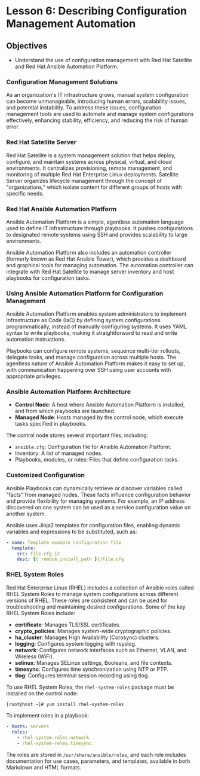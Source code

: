 
# Lesson 6: Describing Configuration Management Automation

## Objectives

- Understand the use of configuration management with Red Hat Satellite and Red Hat Ansible Automation Platform.

### Configuration Management Solutions

As an organization's IT infrastructure grows, manual system configuration can become unmanageable, introducing human errors, scalability issues, and potential instability. To address these issues, configuration management tools are used to automate and manage system configurations effectively, enhancing stability, efficiency, and reducing the risk of human error.

### Red Hat Satellite Server

Red Hat Satellite is a system management solution that helps deploy, configure, and maintain systems across physical, virtual, and cloud environments. It centralizes provisioning, remote management, and monitoring of multiple Red Hat Enterprise Linux deployments. Satellite Server organizes lifecycle management through the concept of "organizations," which isolate content for different groups of hosts with specific needs.

### Red Hat Ansible Automation Platform

Ansible Automation Platform is a simple, agentless automation language used to define IT infrastructure through playbooks. It pushes configurations to designated remote systems using SSH and provides scalability to large environments.

Ansible Automation Platform also includes an automation controller (formerly known as Red Hat Ansible Tower), which provides a dashboard and graphical tools for managing automation. The automation controller can integrate with Red Hat Satellite to manage server inventory and host playbooks for configuration tasks.

### Using Ansible Automation Platform for Configuration Management

Ansible Automation Platform enables system administrators to implement Infrastructure as Code (IaC) by defining system configurations programmatically, instead of manually configuring systems. It uses YAML syntax to write playbooks, making it straightforward to read and write automation instructions.

Playbooks can configure remote systems, sequence multi-tier rollouts, delegate tasks, and manage configuration across multiple hosts. The agentless nature of Ansible Automation Platform makes it easy to set up, with communication happening over SSH using user accounts with appropriate privileges.

### Ansible Automation Platform Architecture

- **Control Node**: A host where Ansible Automation Platform is installed, and from which playbooks are launched.
- **Managed Node**: Hosts managed by the control node, which execute tasks specified in playbooks.

The control node stores several important files, including:

- `ansible.cfg`: Configuration file for Ansible Automation Platform.
- Inventory: A list of managed nodes.
- Playbooks, modules, or roles: Files that define configuration tasks.

### Customized Configuration

Ansible Playbooks can dynamically retrieve or discover variables called "facts" from managed nodes. These facts influence configuration behavior and provide flexibility for managing systems. For example, an IP address discovered on one system can be used as a service configuration value on another system.

Ansible uses Jinja2 templates for configuration files, enabling dynamic variables and expressions to be substituted, such as:

```yaml
- name: Template example configuration file
  template:
    src: file.cfg.j2
    dest: {{ remote_install_path }}/file.cfg
```

### RHEL System Roles

Red Hat Enterprise Linux (RHEL) includes a collection of Ansible roles called RHEL System Roles to manage system configurations across different versions of RHEL. These roles are consistent and can be used for troubleshooting and maintaining desired configurations. Some of the key RHEL System Roles include:

- **certificate**: Manages TLS/SSL certificates.
- **crypto_policies**: Manages system-wide cryptographic policies.
- **ha_cluster**: Manages High Availability (Corosync) clusters.
- **logging**: Configures system logging with rsyslog.
- **network**: Configures network interfaces such as Ethernet, VLAN, and Wireless (WiFi).
- **selinux**: Manages SELinux settings, Booleans, and file contexts.
- **timesync**: Configures time synchronization using NTP or PTP.
- **tlog**: Configures terminal session recording using tlog.

To use RHEL System Roles, the `rhel-system-roles` package must be installed on the control node:

```bash
[root@host ~]# yum install rhel-system-roles
```

To implement roles in a playbook:

```yaml
- hosts: servers
  roles:
    - rhel-system-roles.network
    - rhel-system-roles.timesync
```

The roles are stored in `/usr/share/ansible/roles`, and each role includes documentation for use cases, parameters, and templates, available in both Markdown and HTML formats.
